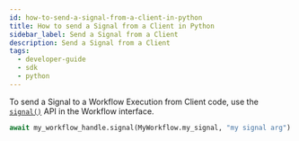 ```yaml
---
id: how-to-send-a-signal-from-a-client-in-python
title: How to send a Signal from a Client in Python
sidebar_label: Send a Signal from a Client
description: Send a Signal from a Client
tags:
  - developer-guide
  - sdk
  - python
---
```


To send a Signal to a Workflow Execution from Client code, use the [`signal()`](https://python.temporal.io/temporalio.workflow.html#signal) API in the Workflow interface.

```python
await my_workflow_handle.signal(MyWorkflow.my_signal, "my signal arg")
```
